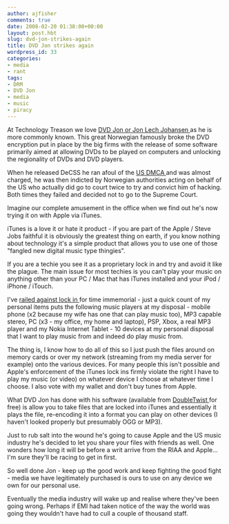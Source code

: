 ```yaml
---
author: ajfisher
comments: true
date: 2008-02-20 01:38:00+00:00
layout: post.hbt
slug: dvd-jon-strikes-again
title: DVD Jon strikes again
wordpress_id: 33
categories:
- media
- rant
tags:
- DRM
- DVD Jon
- media
- music
- piracy
---
```


At Technology Treason we love [DVD Jon or Jon Lech Johansen ](http://en.wikipedia.org/wiki/Jon_Lech_Johansen)as he is more commonly known. This great Norwegian famously broke the DVD encryption put in place by the big firms with the release of some software primarily aimed at allowing DVDs to be played on computers and unlocking the regionality of DVDs and DVD players.

When he released DeCSS he ran afoul of the [US DMCA ](http://en.wikipedia.org/wiki/DMCA)and was almost charged, he was then indicted by Norwegian authorities acting on behalf of the US who actually did go to court twice to try and convict him of hacking. Both times they failed and decided not to go to the Supreme Court.

Imagine our complete amusement in the office when we find out he's now trying it on with Apple via iTunes.

iTunes is a love it or hate it product - if you are part of the Apple / Steve Jobs faithful it is obviously the greatest thing on earth, if you know nothing about technology it's a simple product that allows you to use one of those "fangled new digital music type thingies".

If you are a techie you see it as a proprietary lock in and try and avoid it like the plague. The main issue for most techies is you can't play your music on anything other than your PC / Mac that has iTunes installed and your iPod / iPhone / iTouch.

I've [railed against lock in ](http://technologytreason.blogspot.com/2007/05/drmed-for-life.html)for time immemorial - just a quick count of my personal items puts the following music players at my disposal - mobile phone (x2 because my wife has one that can play music too), MP3 capable stereo, PC (x3 - my office, my home and laptop), PSP, Xbox, a real MP3 player and my Nokia Internet Tablet - 10 devices at my personal disposal that I want to play music from and indeed do play music from.

The thing is, I know how to do all of this so I just push the files around on memory cards or over my network (streaming from my media server for example) onto the various devices. For many people this isn't possible and Apple's enforcement of the iTunes lock ins firmly violate the right I have to play my music (or video) on whatever device I choose at whatever time I choose. I also vote with my wallet and don't buy tunes from Apple.

What DVD Jon has done with his software (available from [DoubleTwist ](http://www.doubletwistventures.com/dt/Home/Index.dt)for free) is allow you to take files that are locked into iTunes and essentially it plays the file, re-encoding it into a format you can play on other devices (I haven't looked properly but presumably OGG or MP3).

Just to rub salt into the wound he's going to cause Apple and the US music industry he's decided to let you share your files with friends as well. One wonders how long it will be before a writ arrive from the RIAA and Apple... I'm sure they'll be racing to get in first.

So well done Jon - keep up the good work and keep fighting the good fight - media we have legitimately purchased is ours to use on any device we own for our personal use.

Eventually the media industry will wake up and realise where they've been going wrong. Perhaps if EMI had taken notice of the way the world was going they wouldn't have had to cull a couple of thousand staff.
